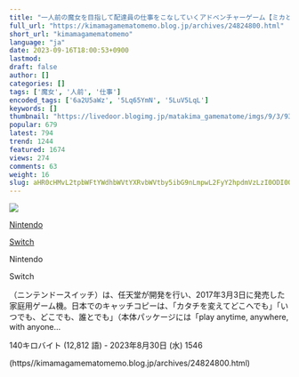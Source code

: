 ```yaml
---
title: "一人前の魔女を目指して配達員の仕事をこなしていくアドベンチャーゲーム【ミカと魔女の山】国内PS5"
full_url: "https://kimamagamematomemo.blog.jp/archives/24824800.html"
short_url: "kimamagamematomemo"
language: "ja"
date: 2023-09-16T18:00:53+0900
lastmod: 
draft: false
author: []
categories: []
tags: ['魔女', '人前', '仕事']
encoded_tags: ['6a2U5aWz', '5Lq65YmN', '5LuV5LqL']
keywords: []
thumbnail: "https://livedoor.blogimg.jp/matakima_gamematome/imgs/9/3/93f2fddd.jpg"
popular: 679
latest: 794
trend: 1244
featured: 1674
views: 274
comments: 63
weight: 16
slug: aHR0cHMvL2tpbWFtYWdhbWVtYXRvbWVtby5ibG9nLmpwL2FyY2hpdmVzLzI0ODI0ODAwLmh0bWw=
---
```


![](https://livedoor.blogimg.jp/matakima_gamematome/imgs/9/3/93f2fddd.jpg)

<div><a target='_blank' href='https//ja.wikipedia.org/wiki/Nintendo_Switch' title='Nintendo Switch'>Nintendo <p>Switch</p></a> <p class='searchresult'>Nintendo <p>Switch</p>（ニンテンドースイッチ）は、任天堂が開発を行い、2017年3月3日に発売した家庭用ゲーム機。日本でのキャッチコピーは、「カタチを変えてどこへでも」「いつでも、どこでも、誰とでも」（本体パッケージには「play anytime, anywhere, with anyone…</p> <p class='mw-search-result-data'>140キロバイト (12,812 語) - 2023年8月30日 (水) 1546</p></div>

(https//kimamagamematomemo.blog.jp/archives/24824800.html)
